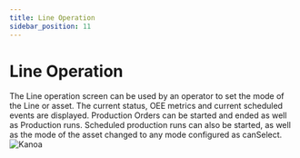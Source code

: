 ```yaml
---
title: Line Operation
sidebar_position: 11
---
```

# Line Operation
The Line operation screen can be used by an operator to set the mode of the Line or asset. The current status, OEE metrics and current scheduled events are displayed.
Production Orders can be started and ended as well as Production runs. Scheduled production runs can also be started, as well as the mode of the asset changed to any mode configured as canSelect.
![Kanoa](/img/line-operation.png)
